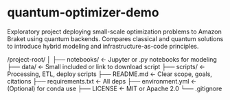 # quantum-optimizer-demo
Exploratory project deploying small-scale optimization problems to Amazon Braket using quantum backends. Compares classical and quantum solutions to introduce hybrid modeling and infrastructure-as-code principles.

/project-root/
│
├── notebooks/             ← Jupyter or .py notebooks for modeling
├── data/                  ← Small included or link to download script
├── scripts/               ← Processing, ETL, deploy scripts
├── README.md              ← Clear scope, goals, citations
├── requirements.txt       ← All deps
├── environment.yml        ← (Optional) for conda use
├── LICENSE                ← MIT or Apache 2.0
└── .gitignore
